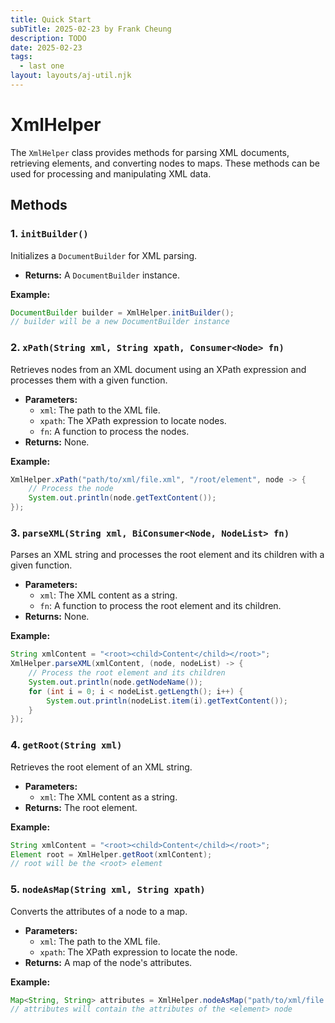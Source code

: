 ```yaml
---
title: Quick Start
subTitle: 2025-02-23 by Frank Cheung
description: TODO
date: 2025-02-23
tags:
  - last one
layout: layouts/aj-util.njk
---
```


# XmlHelper

The `XmlHelper` class provides methods for parsing XML documents, retrieving elements, and converting nodes to maps. These methods can be used for processing and manipulating XML data.

## Methods

### 1. `initBuilder()`

Initializes a `DocumentBuilder` for XML parsing.

* **Returns:** A `DocumentBuilder` instance.

**Example:**

```java
DocumentBuilder builder = XmlHelper.initBuilder();
// builder will be a new DocumentBuilder instance
```

### 2. `xPath(String xml, String xpath, Consumer<Node> fn)`

Retrieves nodes from an XML document using an XPath expression and processes them with a given function.

* **Parameters:**
    * `xml`: The path to the XML file.
    * `xpath`: The XPath expression to locate nodes.
    * `fn`: A function to process the nodes.
* **Returns:** None.

**Example:**

```java
XmlHelper.xPath("path/to/xml/file.xml", "/root/element", node -> {
    // Process the node
    System.out.println(node.getTextContent());
});
```

### 3. `parseXML(String xml, BiConsumer<Node, NodeList> fn)`

Parses an XML string and processes the root element and its children with a given function.

* **Parameters:**
    * `xml`: The XML content as a string.
    * `fn`: A function to process the root element and its children.
* **Returns:** None.

**Example:**

```java
String xmlContent = "<root><child>Content</child></root>";
XmlHelper.parseXML(xmlContent, (node, nodeList) -> {
    // Process the root element and its children
    System.out.println(node.getNodeName());
    for (int i = 0; i < nodeList.getLength(); i++) {
        System.out.println(nodeList.item(i).getTextContent());
    }
});
```

### 4. `getRoot(String xml)`

Retrieves the root element of an XML string.

* **Parameters:**
    * `xml`: The XML content as a string.
* **Returns:** The root element.

**Example:**

```java
String xmlContent = "<root><child>Content</child></root>";
Element root = XmlHelper.getRoot(xmlContent);
// root will be the <root> element
```

### 5. `nodeAsMap(String xml, String xpath)`

Converts the attributes of a node to a map.

* **Parameters:**
    * `xml`: The path to the XML file.
    * `xpath`: The XPath expression to locate the node.
* **Returns:** A map of the node's attributes.

**Example:**

```java
Map<String, String> attributes = XmlHelper.nodeAsMap("path/to/xml/file.xml", "/root/element");
// attributes will contain the attributes of the <element> node
```